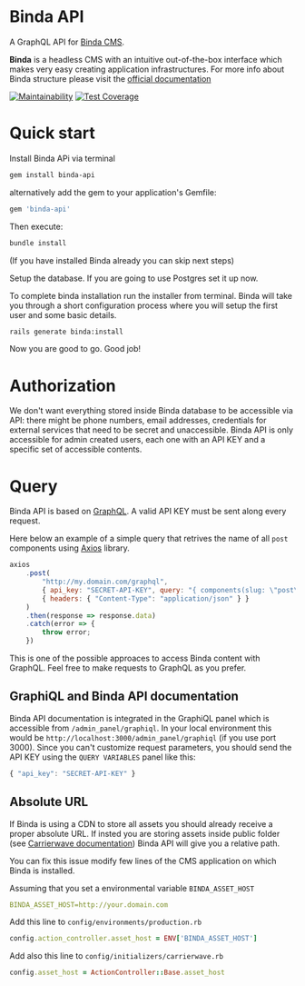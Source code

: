 # Binda API
A GraphQL API for [Binda CMS](http://github.com/lacolonia/binda).

**Binda** is a headless CMS with an intuitive out-of-the-box interface which makes very easy creating application infrastructures. For more info about Binda structure please visit the [official documentation](http://www.rubydoc.info/gems/binda)

[![Maintainability](https://api.codeclimate.com/v1/badges/d670f30b4635e5d7bb2a/maintainability)](https://codeclimate.com/github/lacolonia/binda-api/maintainability)
[![Test Coverage](https://api.codeclimate.com/v1/badges/d670f30b4635e5d7bb2a/test_coverage)](https://codeclimate.com/github/lacolonia/binda-api/test_coverage)

# Quick start
Install Binda APi via terminal

```bash
gem install binda-api
```

alternatively add the gem to your application's Gemfile:

```ruby
gem 'binda-api'
```

Then execute:

```bash
bundle install
```

(If you have installed Binda already you can skip next steps)

Setup the database. If you are going to use Postgres set it up now.

To complete binda installation run the installer from terminal. Binda will take you through a short configuration process where you will setup the first user and some basic details.

```bash
rails generate binda:install
```

Now you are good to go. Good job!

# Authorization
We don't want everything stored inside Binda database to be accessible via API: there might be phone numbers, email addresses, credentials for external services that need to be secret and unaccessible.
Binda API is only accessible for admin created users, each one with an API KEY and a specific set of accessible contents.

# Query
Binda API is based on [GraphQL](https://graphql.org).
A valid API KEY must be sent along every request.

Here below an example of a simple query that retrives the name of all `post` components using [Axios](https://github.com/axios/axios) library. 

```javascript
axios
	.post(
		"http://my.domain.com/graphql",
		{ api_key: "SECRET-API-KEY", query: "{ components(slug: \"post\"){ edges { node { name } } }}" },
		{ headers: { "Content-Type": "application/json" } }
	)
	.then(response => response.data)
	.catch(error => {
		throw error;
	})
```

This is one of the possible approaces to access Binda content with GraphQL. Feel free to make requests to GraphQL as you prefer.

## GraphiQL and Binda API documentation
Binda API documentation is integrated in the GraphiQL panel which is accessible from `/admin_panel/graphiql`. In your local environment this would be `http://localhost:3000/admin_panel/graphiql` (if you use port 3000).
Since you can't customize request parameters, you should send the API KEY using the `QUERY VARIABLES` panel like this: 

```javascript
{ "api_key": "SECRET-API-KEY" }
```

## Absolute URL
If Binda is using a CDN to store all assets you should already receive a proper absolute URL. If insted you are storing assets inside public folder (see [Carrierwave documentation](https://github.com/carrierwaveuploader/carrierwave#configuring-carrierwave)) Binda API will give you a relative path.

You can fix this issue modify few lines of the CMS application on which Binda is installed.

Assuming that you set a environmental variable `BINDA_ASSET_HOST`

```yaml
BINDA_ASSET_HOST=http://your.domain.com
```

Add this line to `config/environments/production.rb`

```ruby
config.action_controller.asset_host = ENV['BINDA_ASSET_HOST']
```

Add also this line to `config/initializers/carrierwave.rb`

```ruby
config.asset_host = ActionController::Base.asset_host
```

